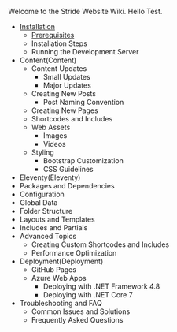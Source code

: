Welcome to the Stride Website Wiki. Hello Test.

- [Installation](Installation)
  - [Prerequisites](Prerequisites)
  - Installation Steps
  - Running the Development Server
- Content(Content)
  - Content Updates
    - Small Updates
    - Major Updates
  - Creating New Posts
    - Post Naming Convention
  - Creating New Pages
  - Shortcodes and Includes
  - Web Assets
    - Images
    - Videos
  - Styling
    - Bootstrap Customization
    - CSS Guidelines
- Eleventy(Eleventy)
 - Packages and Dependencies
 - Configuration
 - Global Data
 - Folder Structure
 - Layouts and Templates
 - Includes and Partials
 - Advanced Topics
   - Creating Custom Shortcodes and Includes
   - Performance Optimization
- Deployment(Deployment)
  - GitHub Pages
  - Azure Web Apps
    - Deploying with .NET Framework 4.8
    - Deploying with .NET Core 7
- Troubleshooting and FAQ
  - Common Issues and Solutions
  - Frequently Asked Questions
